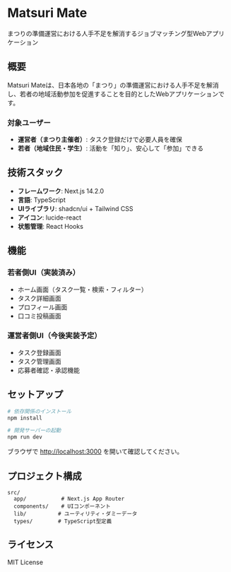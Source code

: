 # Matsuri Mate

まつりの準備運営における人手不足を解消するジョブマッチング型Webアプリケーション

## 概要

Matsuri Mateは、日本各地の「まつり」の準備運営における人手不足を解消し、若者の地域活動参加を促進することを目的としたWebアプリケーションです。

### 対象ユーザー
- **運営者（まつり主催者）**: タスク登録だけで必要人員を確保
- **若者（地域住民・学生）**: 活動を「知り」、安心して「参加」できる

## 技術スタック

- **フレームワーク**: Next.js 14.2.0
- **言語**: TypeScript
- **UIライブラリ**: shadcn/ui + Tailwind CSS
- **アイコン**: lucide-react
- **状態管理**: React Hooks

## 機能

### 若者側UI（実装済み）
- ホーム画面（タスク一覧・検索・フィルター）
- タスク詳細画面
- プロフィール画面
- 口コミ投稿画面

### 運営者側UI（今後実装予定）
- タスク登録画面
- タスク管理画面
- 応募者確認・承認機能

## セットアップ

```bash
# 依存関係のインストール
npm install

# 開発サーバーの起動
npm run dev
```

ブラウザで [http://localhost:3000](http://localhost:3000) を開いて確認してください。

## プロジェクト構成

```
src/
  app/           # Next.js App Router
  components/    # UIコンポーネント
  lib/          # ユーティリティ・ダミーデータ
  types/        # TypeScript型定義
```

## ライセンス

MIT License